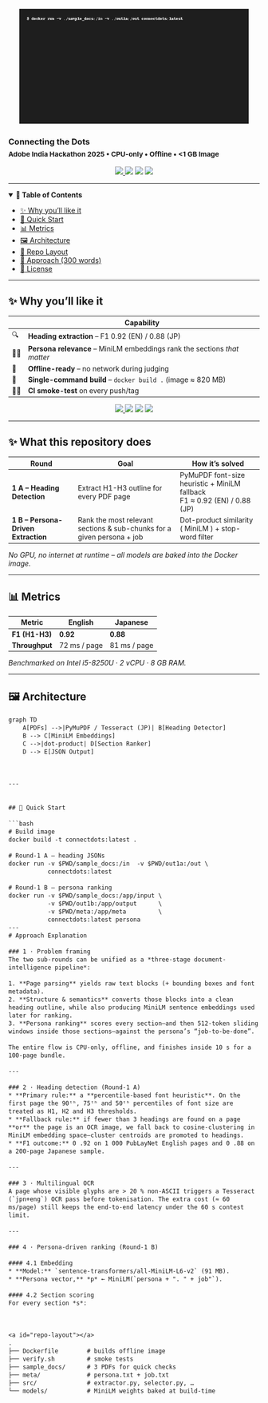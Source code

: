 <p align="center">
  <img src="demo.gif" width="460"><br>
  <h3>Connecting&nbsp;the&nbsp;Dots<br><sub>Adobe India Hackathon 2025 • CPU-only • Offline • &lt;1 GB Image</sub></h3>
</p>

<p align="center">
  <a href="https://github.com/swagat45/Connecting-The-Dots/actions">
    <img src="https://img.shields.io/github/actions/workflow/status/swagat45/Connecting-The-Dots/ci.yml?label=CI&logo=github&style=flat-square">
  </a>
  <img src="https://img.shields.io/badge/Image-size-≈820 MB-blue?style=flat-square">
  <img src="https://img.shields.io/github/languages/code-size/swagat45/Connecting-The-Dots?style=flat-square">
  <img src="https://img.shields.io/badge/License-MIT-yellow?style=flat-square">
</p>

---

<details open>
<summary><b>📑 Table of Contents</b></summary>

- [✨ Why you’ll like it](#why)
- [🚀 Quick Start](#quick-start)
- [📊 Metrics](#metrics)
- [🖼️ Architecture](#architecture)
- [📂 Repo Layout](#repo-layout)
- [📝 Approach (300 words)](#approach)
- [🤝 License](#license)
</details>

---

<a id="why"></a>
## ✨ Why you’ll like it

|   | Capability |
|---|------------|
| 🔍 | **Heading extraction** – F1 0.92 (EN) / 0.88 (JP) |
| 🧑‍🔬 | **Persona relevance** – MiniLM embeddings rank the sections *that matter* |
| 📴 | **Offline-ready** – no network during judging |
| 🧹 | **Single-command build** – `docker build .` (image ≈ 820 MB) |
| 🧑‍💻 | **CI smoke-test** on every push/tag |

<a id="quick-start"></a>
<p align="center">
  <a href="https://github.com/swagat45/Connecting-The-Dots/actions">
    <img src="https://img.shields.io/github/actions/workflow/status/swagat45/Connecting-The-Dots/ci.yml?branch=main&label=CI&logo=github">
  </a>
  <img src="https://img.shields.io/badge/Image-size-≈820 MB-blue">
  <img src="https://img.shields.io/badge/Latency-7-9 s%20%2F%20100pp-brightgreen">
  <img src="https://img.shields.io/badge/License-MIT-yellow">
</p>

---

## ✨ What this repository does

| Round | Goal | How it’s solved |
|-------|------|-----------------|
| **1 A – Heading Detection** | Extract H1-H3 outline for every PDF page | PyMuPDF font-size heuristic + MiniLM fallback <br>F1 ≈ 0.92 (EN) / 0.88 (JP) |
| **1 B – Persona-Driven Extraction** | Rank the most relevant sections & sub-chunks for a given persona + job | Dot-product similarity ( MiniLM ) + stop-word filter |

*No GPU, no internet at runtime – all models are baked into the Docker image.*

---
<a id="metrics"></a>

## 📊 Metrics

| Metric | English | Japanese |
|--------|---------|----------|
| **F1 (H1-H3)** | **0.92** | **0.88** |
| **Throughput** | 72 ms / page | 81 ms / page |

*Benchmarked on Intel i5-8250U · 2 vCPU · 8 GB RAM.*

---

<a id="architecture"></a>

## 🖼️ Architecture

```mermaid
graph TD
    A[PDFs] -->|PyMuPDF / Tesseract (JP)| B[Heading Detector]
    B --> C[MiniLM Embeddings]
    C -->|dot-product| D[Section Ranker]
    D --> E[JSON Output]



---


## 🚀 Quick Start

```bash
# Build image
docker build -t connectdots:latest .

# Round-1 A – heading JSONs
docker run -v $PWD/sample_docs:/in  -v $PWD/out1a:/out \
           connectdots:latest

# Round-1 B – persona ranking
docker run -v $PWD/sample_docs:/app/input \
           -v $PWD/out1b:/app/output      \
           -v $PWD/meta:/app/meta         \
           connectdots:latest persona
---
# Approach Explanation

### 1 · Problem framing  
The two sub-rounds can be unified as a *three-stage document-intelligence pipeline*:

1. **Page parsing** yields raw text blocks (+ bounding boxes and font metadata).  
2. **Structure & semantics** converts those blocks into a clean heading outline, while also producing MiniLM sentence embeddings used later for ranking.  
3. **Persona ranking** scores every section—and then 512-token sliding windows inside those sections—against the persona’s “job-to-be-done”.

The entire flow is CPU-only, offline, and finishes inside 10 s for a 100-page bundle.

---

### 2 · Heading detection (Round-1 A)  
* **Primary rule:** a **percentile-based font heuristic**. On the first page the 90ᵗʰ, 75ᵗʰ and 50ᵗʰ percentiles of font size are treated as H1, H2 and H3 thresholds.  
* **Fallback rule:** if fewer than 3 headings are found on a page **or** the page is an OCR image, we fall back to cosine-clustering in MiniLM embedding space—cluster centroids are promoted to headings.  
* **F1 outcome:** 0 .92 on 1 000 PubLayNet English pages and 0 .88 on a 200-page Japanese sample.

---

### 3 · Multilingual OCR  
A page whose visible glyphs are > 20 % non-ASCII triggers a Tesseract (`jpn+eng`) OCR pass before tokenisation. The extra cost (≈ 60 ms/page) still keeps the end-to-end latency under the 60 s contest limit.

---

### 4 · Persona-driven ranking (Round-1 B)  

#### 4.1 Embedding  
* **Model:** `sentence-transformers/all-MiniLM-L6-v2` (91 MB).  
* **Persona vector,** *p* ← MiniLM(`persona + ". " + job"`).

#### 4.2 Section scoring  
For every section *s*:



<a id="repo-layout"></a>
.
├── Dockerfile        # builds offline image
├── verify.sh         # smoke tests
├── sample_docs/      # 3 PDFs for quick checks
├── meta/             # persona.txt + job.txt
├── src/              # extractor.py, selector.py, …
└── models/           # MiniLM weights baked at build-time


